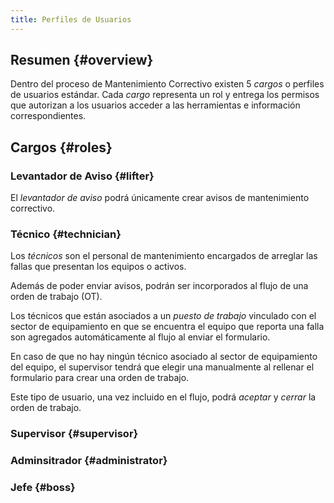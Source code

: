 ```yaml
---
title: Perfiles de Usuarios
---
```


## Resumen {#overview}
Dentro del proceso de Mantenimiento Correctivo existen 5 _cargos_ o perfiles de usuarios estándar. Cada _cargo_ representa un rol y entrega los permisos que autorizan a los usuarios acceder a las herramientas e información correspondientes.

## Cargos {#roles}
### Levantador de Aviso {#lifter}
El _levantador de aviso_ podrá únicamente crear avisos de mantenimiento correctivo.

### Técnico {#technician}
Los _técnicos_ son el personal de mantenimiento encargados de arreglar las fallas que presentan los equipos o activos. 

Además de poder enviar avisos, podrán ser incorporados al flujo de una orden de trabajo (OT).

Los técnicos que están asociados a un _puesto de trabajo_ vinculado con el sector de equipamiento en que se encuentra el equipo que reporta una falla son agregados automáticamente al flujo al enviar el formulario.

En caso de que no hay ningún técnico asociado al sector de equipamiento del equipo, el supervisor tendrá que elegir una manualmente al rellenar el formulario para crear una orden de trabajo.

Este tipo de usuario, una vez incluido en el flujo, podrá _aceptar_ y _cerrar_ la orden de trabajo.


### Supervisor {#supervisor}


### Adminsitrador {#administrator}


### Jefe {#boss}